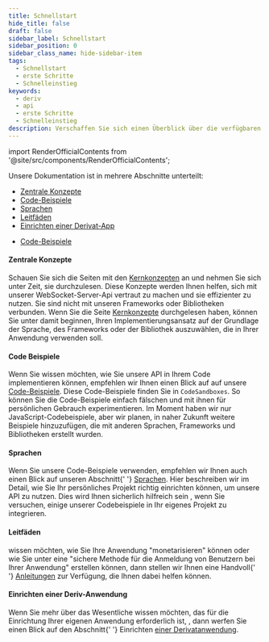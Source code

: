 ```yaml
---
title: Schnellstart
hide_title: false
draft: false
sidebar_label: Schnellstart
sidebar_position: 0
sidebar_class_name: hide-sidebar-item
tags:
  - Schnellstart
  - erste Schritte
  - Schnelleinstieg
keywords:
  - deriv
  - api
  - erste Schritte
  - Schnelleinstieg
description: Verschaffen Sie sich einen Überblick über die verfügbaren Deriv-API-Codebeispiele und -sprachen und wie Sie diese für die Erstellung Ihrer Trading-App verwenden können.
---
```


import RenderOfficialContents from '@site/src/components/RenderOfficialContents';

Unsere Dokumentation ist in mehrere Abschnitte unterteilt:

<RenderOfficialContents>
  <ul>
    <li>
      <a href='category/core-concepts'>Zentrale Konzepte</a>
    </li>
    <li>
      <a href='category/code-examples'>Code-Beispiele</a>
    </li>
    <li>
      <a href='category/languages'>Sprachen</a>
    </li>
    <li>
      <a href='category/guides'>Leitfäden</a>
    </li>
    <li>
      <a href='setting-up-a-deriv-application'>Einrichten einer Derivat-App</a>
    </li>
  </ul>
  <ul>
    <li>
      <a href='category/code-examples'>Code-Beispiele</a>
    </li>
  </ul>
</RenderOfficialContents>

<RenderOfficialContents>
  <h4>Zentrale Konzepte</h4>
</RenderOfficialContents>

<RenderOfficialContents>
    Schauen Sie sich die Seiten mit den <a href='/docs/category/core-concepts'>Kernkonzepten</a> an und nehmen Sie sich unter
    Zeit, sie durchzulesen. Diese Konzepte werden Ihnen helfen, sich mit unserer WebSocket-Server-Api
    vertraut zu machen und sie effizienter zu nutzen. Sie sind nicht mit unseren Frameworks oder Bibliotheken verbunden.
</RenderOfficialContents>

<RenderOfficialContents>
    Wenn Sie die Seite <a href='/docs/category/core-concepts'>Kernkonzepte</a> durchgelesen haben, können Sie unter
    damit beginnen, Ihren Implementierungsansatz auf der Grundlage der Sprache, des Frameworks oder der Bibliothek auszuwählen, die
    in Ihrer Anwendung verwenden soll.
</RenderOfficialContents>

<h4>Code Beispiele</h4>

Wenn Sie wissen möchten, wie Sie unsere API in Ihrem Code implementieren können, empfehlen wir Ihnen einen Blick auf
auf unsere <a href='/docs/category/code-examples'>Code-Beispiele</a>. Diese Code-Beispiele finden Sie in
`CodeSandboxes`. So können Sie die Code-Beispiele einfach fälschen und mit ihnen für
persönlichen Gebrauch experimentieren. Im Moment haben wir nur JavaScript-Codebeispiele, aber wir planen, in naher Zukunft weitere Beispiele
hinzuzufügen, die mit anderen Sprachen, Frameworks und Bibliotheken erstellt wurden.

<RenderOfficialContents>
  <h4>Sprachen</h4>
</RenderOfficialContents>

<RenderOfficialContents>
    Wenn Sie unsere Code-Beispiele verwenden, empfehlen wir Ihnen auch einen Blick auf unseren Abschnitt{' '}
    <a href='/docs/category/languages'>Sprachen</a>. Hier beschreiben wir im Detail, wie Sie
    Ihr persönliches Projekt richtig einrichten können, um unsere API zu nutzen. Dies wird Ihnen sicherlich hilfreich sein
    , wenn Sie versuchen, einige unserer Codebeispiele in Ihr eigenes Projekt zu integrieren.
</RenderOfficialContents>

<RenderOfficialContents>
  <h4>Leitfäden</h4>
</RenderOfficialContents>

<RenderOfficialContents>wissen möchten, wie Sie Ihre Anwendung "monetarisieren" können oder wie Sie unter
    eine "sichere Methode für die Anmeldung von Benutzern bei Ihrer Anwendung" erstellen können, dann stellen wir Ihnen eine Handvoll{' '}
    <a href='/docs/category/guides'>Anleitungen</a> zur Verfügung, die Ihnen dabei helfen können.</RenderOfficialContents>

<RenderOfficialContents>
  <h4>Einrichten einer Deriv-Anwendung</h4>
</RenderOfficialContents>

<RenderOfficialContents>
    Wenn Sie mehr über das Wesentliche wissen möchten, das für die Einrichtung Ihrer eigenen Anwendung erforderlich ist,
    , dann werfen Sie einen Blick auf den Abschnitt{' '}
    Einrichten <a href='/docs/setting-up-a-deriv-application'>einer Derivatanwendung</a>.
  </RenderOfficialContents>

